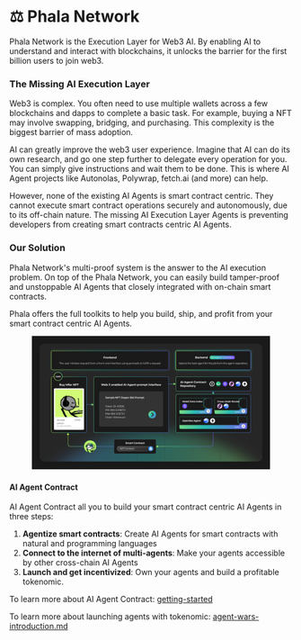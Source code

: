 # ⚖️ Phala Network

Phala Network is the Execution Layer for Web3 AI. By enabling AI to understand and interact with blockchains, it unlocks the barrier for the first billion users to join web3.

### The Missing AI Execution Layer

Web3 is complex. You often need to use multiple wallets across a few blockchains and dapps to complete a basic task. For example, buying a NFT may involve swapping, bridging, and purchasing. This complexity is the biggest barrier of mass adoption.

AI can greatly improve the web3 user experience. Imagine that AI can do its own research, and go one step further to delegate every operation for you. You can simply give instructions and wait them to be done. This is where AI Agent projects like Autonolas, Polywrap, fetch.ai (and more) can help.

However, none of the existing AI Agents is smart contract centric. They cannot execute smart contract operations securely and autonomously, due to its off-chain nature. The missing AI Execution Layer Agents is preventing developers from creating smart contracts centric AI Agents.

### Our Solution

Phala Network's multi-proof system is the answer to the AI execution problem. On top of the Phala Network, you can easily build tamper-proof and unstoppable AI Agents that closely integrated with on-chain smart contracts.

Phala offers the full toolkits to help you build, ship, and profit from your smart contract centric AI Agents.

<figure><img src="../.gitbook/assets/image.png" alt=""><figcaption></figcaption></figure>

#### AI Agent Contract

AI Agent Contract all you to build your smart contract centric AI Agents in three steps:

1. **Agentize smart contracts**: Create AI Agents for smart contracts with natural and programming languages
2. **Connect to the internet of multi-agents**: Make your agents accessible by other cross-chain AI Agents
3. **Launch and get incentivized**: Own your agents and build a profitable tokenomic.



To learn more about AI Agent Contract: [getting-started](../ai-agent-contract/getting-started/ "mention")

To learn more about launching agents with tokenomic: [agent-wars-introduction.md](../agent-wars/agent-wars-introduction.md "mention")
